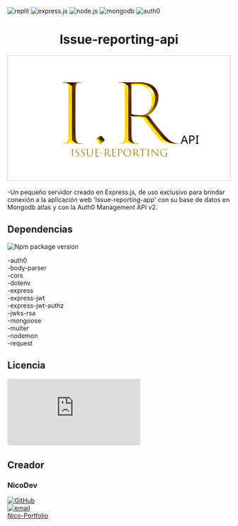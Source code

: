 ![replit](https://img.shields.io/badge/replit-667881?style=for-the-badge&logo=replit&logoColor=white) ![express.js](https://img.shields.io/badge/Express.js-000000?style=for-the-badge&logo=express&logoColor=white) ![node.js](https://img.shields.io/badge/Node.js-339933?style=for-the-badge&logo=nodedotjs&logoColor=white) ![mongodb](https://img.shields.io/badge/MongoDB-4EA94B?style=for-the-badge&logo=mongodb&logoColor=white) ![auth0](https://img.shields.io/badge/Auth0-000000?style=for-the-badge&logo=auth0&logoColor=white)

<h1 align="center"> Issue-reporting-api </h1>

![issue-reporting-api image](assets/issue-reporting-api-image.svg)

-Un pequeño servidor creado en Express.js, de uso exclusivo para brindar conexión a la aplicación web 'Issue-reporting-app' con su base de datos en Mongodb atlas y con la Auth0 Management API v2.

## Dependencias
![Npm package version](https://img.shields.io/badge/npm-v7.20.3-blue)

-auth0  
-body-parser  
-cors  
-dotenv  
-express  
-express-jwt  
-express-jwt-authz  
-jwks-rsa  
-mongoose  
-multer  
-nodemon  
-request  



## Licencia 
[![GitHub license](https://badgen.net/github/license/Naereen/Strapdown.js)](https://github.com/Naereen/StrapDown.js/blob/master/LICENSE)

## Creador

### NicoDev

[![GitHub](https://badgen.net/badge/icon/github?icon=github&label)](https://github.com/NicoDevLegend?tab=repositories)  
<a href="mailto:enectrl@gmail.com">![email](https://img.shields.io/badge/Gmail-D14836?style=for-the-badge&logo=gmail&logoColor=white)</a>  
[Nico-Portfolio](https://nico-portfolio.netlify.app/)  
